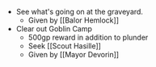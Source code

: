 - See what's going on at the graveyard.
	- Given by [[Balor Hemlock]]
- Clear out Goblin Camp
	- 500gp reward in addition to plunder
	- Seek [[Scout Hasille]]
	- Given by [[Mayor Devorin]]